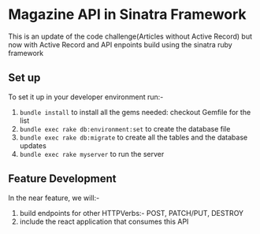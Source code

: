 # Magazine API in Sinatra Framework
This is an update of the code challenge(Articles without Active Record) but now with Active Record and API enpoints build using the sinatra ruby framework

## Set up
To set it up in your developer environment run:-
1. `bundle install` to install all the gems needed: checkout Gemfile for the list
2. `bundle exec rake db:environment:set` to create the database file
2. `bundle exec rake db:migrate` to create all the tables and the database updates
3. `bundle exec rake myserver` to run the server

## Feature Development
In the near feature, we will:-
1. build endpoints for other HTTPVerbs:- POST, PATCH/PUT, DESTROY
2. include the react application that consumes this API